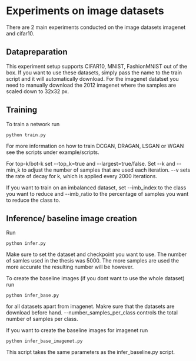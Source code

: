 # Experiments on image datasets

There are 2 main experiments conducted on the image datasets imagenet and cifar10.

## Datapreparation

This experiment setup supports CIFAR10, MNIST, FashionMNIST out of the box. If you want to use these datasets, simply pass the name to the train script and it will automatically download. For the imagenet datatset you need to manually download the 2012 imagenet where the samples are scaled down to 32x32 px.

## Training

To train a network run

```
python train.py
```

For more information on how to train DCGAN, DRAGAN, LSGAN or WGAN see the scripts under example/scripts.

For top-k/bot-k set --top_k=true and --largest=true/false.
Set --k and --min_k to adjust the number of samples that are used each iteration. --v sets the rate of decay for k, which is applied every 2000 iterations.

If you want to train on an imbalanced dataset, set --imb_index to the class you want to reduce and --imb_ratio to the percentage of samples you want to reduce the class to.

## Inference/ baseline image creation

Run

```
python infer.py
```

Make sure to set the dataset and checkpoint you want to use. The number of samles used in the thesis was 5000. The more samples are used the more accurate the resulting number will be however.

To create the baseline images (if you dont want to use the whole dataset) run

```
python infer_base.py
```

for all datasets apart from imagenet. Makre sure that the datasets are download before hand.
--number_samples_per_class controls the total number of samples per class.

If you want to create the baseline images for imagenet run

```
python infer_base_imagenet.py
```

This script takes the same parameters as the infer_baseline.py script.
